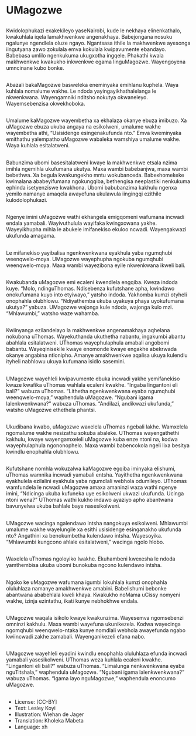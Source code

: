 # UMagozwe

##
Kwidolophukazi exakekileyo yaseNairobi,
kude le nekhaya elinenkathalo,
kwakuhlala iqela lamakhwenkwe
angenakhaya. Babejongana nosuku
ngalunye ngendlela oluze ngayo.
Ngantsasa ithile la makhwenkwe
ayesonga iingutyana zawo zokulala
emva kokulala kwipavumente ebandayo.
Babebasa umlilo ngenkukuma ukugxotha
ingqele.
Phakathi kwala makhwenkwe kwakukho
inkwenkwe egama linguMagozwe.
Wayengoyena umncinane kubo bonke.

##
Abazali bakaMagozwe basweleka
eneminyaka emihlanu kuphela. Waya
kuhlala nomalume wakhe. Le ndoda
yayingayikhathalelanga le nkwenkwana.
Wayengamniki nditsho nokutya
okwaneleyo. Wayemsebenzisa
okwekhoboka.

##
Umalume kaMagozwe wayembetha xa
ekhalaza okanye ebuza imibuzo. Xa
uMagozwe ebuza ukuba angaya na
esikolweni, umalume wakhe
wayembetha athi, “Usisidenge
esingenakufunda nto.”
Emva kweminyaka emithathu
yalempatho uMagozwe wabaleka
wamshiya umalume wakhe. Waya
kuhlala esitalatweni.

##
Babunzima ubomi basesitalatweni
kwaye la makhwenkwe etsala nzima
imihla ngemihla ukufumana ukutya.
Maxa wambi babebanjwa, maxa wambi
bebethwa. Xa begula kwakungekho mntu
wokubanceda.
Babexhomekeke kwimalana
ababeyifumana ngokungqiba, bethengisa
neeplastiki nenkukuma ephinda
isetyenziswe kwakhona.
Ubomi babubanzima kakhulu ngenxa
yemilo namanye amaqela awayefuna
ukulawula iingingqi ezithile
kulodolophukazi.

##
Ngenye imini uMagozwe wathi
ekhangela emigqomeni wafumana
incwadi endala yamabali. Wayivuthulula
wayifaka kwingxowana yakhe.
Wayeyikhupha mihla le abukele
imifanekiso ekuloo ncwadi.
Wayengakwazi ukufunda amagama.

##
Le mifanekiso yayibalisa
ngenkwenkwana eyakhula yaba
ngumqhubi weenqwelo-moya.
UMagozwe wayephupha ngokuba
ngumqhubi weenqwelo-moya. Maxa
wambi wayezibona eyile nkwenkwana
ikweli bali.

##
Kwakubanda uMagozwe emi ecaleni
kwendlela engqiba. Kweza indoda kuye.
“Molo, ndinguThomas. Ndisebenza
kufutshane apha, kwindawo
onokufumana kuyo into etyiwayo,” yatsho
indoda.
Yakhomba kumzi otyheli onophahla
olubhlowu. “Ndiyathemba ukuba uyakuya
phaya uyokufumana ukutya?” yabuza.
UMagozwe wajonga kule ndoda,
wajonga kulo mzi. “Mhlawumbi,” watsho
waze wahamba.

##
Kwiinyanga ezilandelayo la makhwenkwe
angenamakhaya aqhelana nokubona
uThomas. Wayekuthanda ukuthetha
nabantu, ingakumbi abantu abahlala
esitalatweni.
UThomas wayephulaphula amabali
angobomi babantu. Wayeqinisekile
kwaye enomonde kwaye engakhe
abekrwada okanye angabina ntlonipho.
Amanye amakhwenkwe aqalisa ukuya
kulendlu ityheli nabhlowu ukuya
kufumana isidlo sasemini.

##
UMagozwe wayehleli kwipavumente
ebuka incwadi yakhe yemifanekiso
kwaze kwafika uThomas wahlala ecaleni
kwakhe.
“Ingaba lingantoni eli bali?” wabuza
uThomas.
“Lithetha ngenkwenkwana eyaba
ngumqhubi weenqwelo-moya,”
waphendula uMagozwe.
“Ngubani igama lalenkwenkwana?”
wabuza uThomas.
“Andilazi, andikwazi ukufunda,” watsho
uMagozwe ethethela phantsi.

##
Ukudibana kwabo, uMagozwe waxelela
uThomas ngebali lakhe. Wamxelela
ngomalume wakhe nesizathu sokuba
abaleke.
UThomas wayengathethi kakhulu, kwaye
wayengamxeleli uMagozwe kuba enze
ntoni na, kodwa wayephulaphula
ngononophelo.
Maxa wambi babencokola ngeli lixa
besitya kwindlu enophahla olubhlowu.

##
Kufutshane nomhla wokuzalwa kaMagozwe egqiba iminyaka elishumi,
uThomas wamnika incwadi yamabali entsha. Yayithetha ngenkwenkwana
eyakhulela ezilalini eyakhula yaba ngumdlali webhola odumileyo.
UThomas wamfundela le ncwadi uMagozwe amaxa amaninzi waza wathi
ngenye imini, “Ndicinga ukuba kufuneka uye esikolweni ukwazi ukufunda.
Ucinga ntoni wena?”
UThomas wathi kukho indawo ayaziyo apho abantwana bavunyelwa ukuba
bahlale baye nasesikolweni.

##
UMagozwe wacinga ngalendawo intsha
nangokuya esikolweni. Mhlawumbi
umalume wakhe wayelungile xa esithi
usisidenge esinganakho ukufunda nto?
Angathini xa benokumbetha kulendawo
intsha. Wayesoyika.
“Mhlawumbi kungcono ahlale
esitalatweni,” wacinga ngolo hlobo.

##
Waxelela uThomas ngoloyiko lwakhe.
Ekuhambeni kwexesha le ndoda
yamthembisa ukuba ubomi bunokuba
ngcono kulendawo intsha.

##
Ngoko ke uMagozwe wafumana igumbi
lokuhlala kumzi onophahla oluluhlaza
namanye amakhwenkwe amabini.
Babelishumi bebonke abantwana
ababehlala kweli khaya. Kwakukho
noMama uCissy nomyeni wakhe, izinja
ezintathu, ikati kunye nebhokhwe endala.

##
UMagozwe waqala isikolo kwaye
kwakunzima. Wayesemva ngomsebenzi
omninzi kakhulu.
Maxa wambi wayefuna ukunikezela.
Kodwa wayecinga ngomqhubi
weenqwelo-ntaka kunye nomdlali
webhola awayefunda ngabo kwiincwadi
zakhe zamabali. Wayenganikezeli efana
nabo.

##
UMagozwe wayehleli eyadini kwindlu
enophahla oluluhlaza efunda incwadi
yamabali yasesikolweni. UThomas weza
kuhlala ecaleni kwakhe.
“Lingantoni eli bali?” wabuza uThomas.
“Limalunga nenkwenkwana eyaba
nguTitshala,” waphendula uMagozwe.
“Ngubani igama lalenkwenkwana?”
wabuza uThomas.
“Igama layo nguMagozwe,” waphendula
enoncumo uMagozwe.

##
* License: [CC-BY]
* Text: Lesley Koyi
* Illustration: Wiehan de Jager
* Translation: Kholeka Mabeta
* Language: xh
